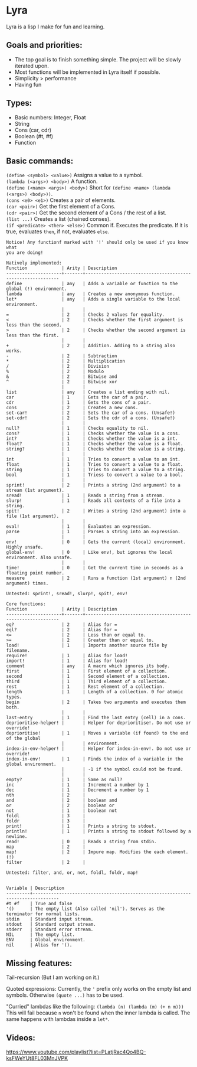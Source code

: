 # Lyra

Lyra is a lisp I make for fun and learning.

## Goals and priorities:

- The top goal is to finish something simple. The project will be slowly iterated upon.  
- Most functions will be implemented in Lyra itself if possible.  
- Simplicity > performance  
- Having fun

## Types:

- Basic numbers: Integer, Float  
- String  
- Cons (car, cdr)  
- Boolean (#t, #f)  
- Function  

## Basic commands:

`(define <symbol> <value>)` Assigns a value to a symbol.  
`(lambda (<args>) <body>)` A function.  
`(define (<name> <args>) <body>)` Short for `(define <name> (lambda (<args>) <body>))`.  
`(cons <e0> <e1>)` Creates a pair of elements.  
`(car <pair>)` Get the first element of a Cons.  
`(cdr <pair>)` Get the second element of a Cons / the rest of a list.  
`(list ...)` Creates a list (chained conses).  
`(if <predicate> <then> <else>)` Common if. Executes the predicate. If it is true, evaluates `then`, if not, evaluates `else`.

```
Notice! Any functionf marked with '!' should only be used if you know what
you are doing!

Natively implemented:
Function             | Arity | Description
---------------------+-------+------------------------------------------------------------
define               | any   | Adds a variable or function to the global (!) environment.
lambda               | any   | Creates a new anonymous function.
let*                 | any   | Adds a single variable to the local environment.
                     |       | 
=                    | 2     | Checks 2 values for equality.
<                    | 2     | Checks whether the first argument is less than the second.
>                    | 2     | Checks whether the second argument is less than the first.
                     |       | 
+                    | 2     | Addition. Adding to a string also works.
-                    | 2     | Subtraction
*                    | 2     | Multiplication
/                    | 2     | Division
%                    | 2     | Modulo
&                    | 2     | Bitwise and
^                    | 2     | Bitwise xor
                     |       | 
list                 | any   | Creates a list ending with nil.
car                  | 1     | Gets the car of a pair.
cdr                  | 1     | Gets the cons of a pair.
cons                 | 2     | Creates a new cons.
set-car!             | 2     | Sets the car of a cons. (Unsafe!)
set-cdr!             | 2     | Sets the cdr of a cons. (Unsafe!)
                     |       | 
null?                | 1     | Checks equality to nil.
cons?                | 1     | Checks whether the value is a cons.
int?                 | 1     | Checks whether the value is a int.
float?               | 1     | Checks whether the value is a float.
string?              | 1     | Checks whether the value is a string.
                     |       | 
int                  | 1     | Tries to convert a value to an int.
float                | 1     | Tries to convert a value to a float.
string               | 1     | Tries to convert a value to a string.
bool                 | 1     | Triess to convert a value to a bool.
                     |       | 
sprint!              | 2     | Prints a string (2nd argument) to a stream (1st argument).
sread!               | 1     | Reads a string from a stream.
slurp!               | 1     | Reads all contents of a file into a string.
spit!                | 2     | Writes a string (2nd argument) into a file (1st argument).
                     |       | 
eval!                | 1     | Evaluates an expression.
parse                | 1     | Parses a string into an expression.
                     |       | 
env!                 | 0     | Gets the current (local) environment. Highly unsafe.
global-env!          | 0     | Like env!, but ignores the local environment. Also unsafe.
                     |       | 
time!                | 0     | Get the current time in seconds as a floating point number.
measure              | 2     | Runs a function (1st argument) n (2nd argument) times.

Untested: sprint!, sread!, slurp!, spit!, env!

Core functions:
Function             | Arity | Description
---------------------+-------+------------------------------------------------------------
eq?                  | 2     | Alias for =
eql?                 | 2     | Alias for =
<=                   | 2     | Less than or equal to.
>=                   | 2     | Greater than or equal to.
load!                | 1     | Imports another source file by filename.
require!             | 1     | Alias for load!
import!              | 1     | Alias for load!
comment              | any   | A macro which ignores its body.
first                | 1     | First element of a collection.
second               | 1     | Second element of a collection.
third                | 1     | Third element of a collection.
rest                 | 1     | Rest element of a collection.
length               | 1     | Length of a collection. 0 for atomic types.
begin                | 2     | Takes two arguments and executes them both.
                     |       | 
last-entry           | 1     | Find the last entry (cell) in a cons.
deprioritise-helper! |       | Helper for deprioritise!. Do not use or override!
deprioritise!        | 1     | Moves a variable (if found) to the end of the global
                     |       | environment.
index-in-env-helper! |       | Helper for index-in-env!. Do not use or override!
index-in-env!        | 1     | Finds the index of a variable in the global environment.
                     |       | -1 if the symbol could not be found.
                     |       | 
empty?               | 1     | Same as null?
inc                  | 1     | Increment a number by 1
dec                  | 1     | Decrement a number by 1
nth                  | 2     | 
and                  | 2     | boolean and
or                   | 2     | boolean or
not                  | 1     | boolean not
foldl                | 3     |
foldr                | 3     |
print!               | 1     | Prints a string to stdout.
println!             | 1     | Prints a string to stdout followed by a newline.
read!                | 0     | Reads a string from stdin.
map                  | 2     | 
map!                 | 2     | Impure map. Modifies the each element. (!)
filter               | 2     | 

Untested: filter, and, or, not, foldl, foldr, map!


Variable | Description
---------+--------------------------------------------------------------------------------
#t #f    | True and false
'()      | The empty list (Also called 'nil'). Serves as the terminator for normal lists.
stdin    | Standard input stream.
stdout   | Standard output stream.
stderr   | Standard error stream.
NIL      | The empty list.
ENV      | Global environment.
nil      | Alias for '().
```

## Missing features:

Tail-recursion (But I am working on it.)

Quoted expressions: Currently, the `'` prefix only works on the empty list and symbols. Otherwise `(quote ...)` has to be used.

"Curried" lambdas like the following: `(lambda (n) (lambda (m) (+ n m)))`  
This will fail because `n` won't be found when the inner lambda is called. The same happens with lambdas inside a `let*`.

## Videos:

https://www.youtube.com/playlist?list=PLatjRac4Qo4BQ-ksFWeYUt8FL03MnJVPK



